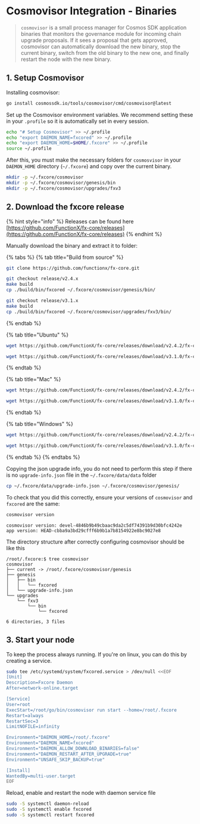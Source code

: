 # Cosmovisor Integration - Binaries

> `cosmovisor` is a small process manager for Cosmos SDK application binaries that monitors the governance module for incoming chain upgrade proposals. If it sees a proposal that gets approved, cosmovisor can automatically download the new binary, stop the current binary, switch from the old binary to the new one, and finally restart the node with the new binary.

## 1. Setup Cosmovisor

Installing cosmovisor:

```sh
go install cosmossdk.io/tools/cosmovisor/cmd/cosmovisor@latest
```

Set up the Cosmovisor environment variables. We recommend setting these in your `.profile` so it is automatically set in every session.

```sh
echo "# Setup Cosmovisor" >> ~/.profile
echo "export DAEMON_NAME=fxcored" >> ~/.profile
echo "export DAEMON_HOME=$HOME/.fxcore" >> ~/.profile
source ~/.profile
```

After this, you must make the necessary folders for `cosmosvisor` in your `DAEMON_HOME` directory (`~/.fxcore`) and copy over the current binary.

```sh
mkdir -p ~/.fxcore/cosmovisor
mkdir -p ~/.fxcore/cosmovisor/genesis/bin
mkdir -p ~/.fxcore/cosmovisor/upgrades/fxv3
```

## 2. Download the fxcore release

{% hint style="info" %}
Releases can be found here [https://github.com/FunctionX/fx-core/releases](https://github.com/FunctionX/fx-core/releases)
{% endhint %}

Manually download the binary and extract it to folder:

{% tabs %}
{% tab title="Build from source" %}
```sh
git clone https://github.com/functionx/fx-core.git
```

```sh
git checkout release/v2.4.x
make build
cp ./build/bin/fxcored ~/.fxcore/cosmovisor/genesis/bin/
```

```sh
git checkout release/v3.1.x
make build
cp ./build/bin/fxcored ~/.fxcore/cosmovisor/upgrades/fxv3/bin/
```
{% endtab %}

{% tab title="Ubuntu" %}
```sh
wget https://github.com/FunctionX/fx-core/releases/download/v2.4.2/fx-core_2.4.2_Linux_x86_64.tar.gz && tar -xvf fx-core_2.4.2_Linux_x86_64.tar.gz -C ~/.fxcore/cosmovisor/genesis/
```

```sh
wget https://github.com/FunctionX/fx-core/releases/download/v3.1.0/fx-core_3.1.0_Linux_x86_64.tar.gz && tar -xvf fx-core_3.1.0_Linux_x86_64.tar.gz -C ~/.fxcore/cosmovisor/upgrades/fxv3/
```
{% endtab %}

{% tab title="Mac" %}
```sh
wget https://github.com/FunctionX/fx-core/releases/download/v2.4.2/fx-core_2.4.2_Darwin_x86_64.tar.gz && tar -xvf fx-core_2.4.2_Darwin_x86_64.tar.gz -C ~/.fxcore/cosmovisor/genesis/
```

```sh
wget https://github.com/FunctionX/fx-core/releases/download/v3.1.0/fx-core_3.1.0_Darwin_x86_64.tar.gz && tar -xvf fx-core_3.1.0_Darwin_x86_64.tar.gz -C ~/.fxcore/cosmovisor/upgrades/fxv3/
```
{% endtab %}

{% tab title="Windows" %}
```sh
wget https://github.com/FunctionX/fx-core/releases/download/v2.4.2/fx-core_2.4.2_Windows_x86_64.zip && tar -xvf fx-core_2.4.2_Windows_x86_64.zip -C ~/.fxcore/cosmovisor/genesis/
```

```sh
wget https://github.com/FunctionX/fx-core/releases/download/v3.1.0/fx-core_3.1.0_Windows_x86_64.zip && tar -xvf fx-core_3.1.0_Windows_x86_64.zip -C ~/.fxcore/cosmovisor/upgrades/fxv3/
```
{% endtab %}
{% endtabs %}

Copying the json upgrade info, you do not need to perform this step if there is no `upgrade-info.json` file in the `~/.fxcore/data/data` folder

```sh
cp ~/.fxcore/data/upgrade-info.json ~/.fxcore/cosmovisor/genesis/
```

To check that you did this correctly, ensure your versions of `cosmovisor` and `fxcored` are the same:

```sh
cosmovisor version
```

```
cosmovisor version: devel-4846b9b49cbaac9da2c5df74391b9d30bfc4242e
app version: HEAD-cbba9a3bd29cfff6b9b1a7b8154922e8bc9027e8
```

The directory structure after correctly configuring cosmovisor should be like this

```
/root/.fxcore:$ tree cosmovisor
cosmovisor
├── current -> /root/.fxcore/cosmovisor/genesis
├── genesis
│   ├── bin
│   │   └── fxcored
│   └── upgrade-info.json
└── upgrades
    └── fxv3
        └── bin
            └── fxcored

6 directories, 3 files
```

## 3. Start your node

To keep the process always running. If you're on linux, you can do this by creating a service.

```sh
sudo tee /etc/systemd/system/fxcored.service > /dev/null <<EOF
[Unit]
Description=Fxcore Daemon
After=network-online.target

[Service]
User=root
ExecStart=/root/go/bin/cosmovisor run start --home=/root/.fxcore
Restart=always
RestartSec=3
LimitNOFILE=infinity

Environment="DAEMON_HOME=/root/.fxcore"
Environment="DAEMON_NAME=fxcored"
Environment="DAEMON_ALLOW_DOWNLOAD_BINARIES=false"
Environment="DAEMON_RESTART_AFTER_UPGRADE=true"
Environment="UNSAFE_SKIP_BACKUP=true"

[Install]
WantedBy=multi-user.target
EOF
```

Reload, enable and restart the node with daemon service file

```sh
sudo -S systemctl daemon-reload
sudo -S systemctl enable fxcored
sudo -S systemctl restart fxcored
```

